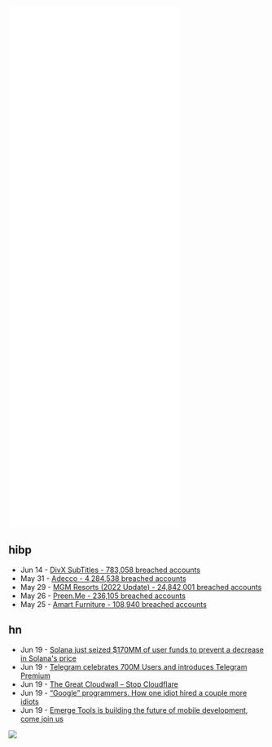 ![Metrics](https://raw.githubusercontent.com/phixion/phixion/master/metrics.svg)

## hibp

<!--
for https://github.com/phixion/phixion/blob/main/.github/workflows/feeds.yml
-->
<!--START_SECTION:haveibeenpwnd-->
- Jun 14 - [DivX SubTitles - 783,058 breached accounts](https://haveibeenpwned.com/PwnedWebsites#DivXSubTitles)
- May 31 - [Adecco - 4,284,538 breached accounts](https://haveibeenpwned.com/PwnedWebsites#Adecco)
- May 29 - [MGM Resorts (2022 Update) - 24,842,001 breached accounts](https://haveibeenpwned.com/PwnedWebsites#MGM2022Update)
- May 26 - [Preen.Me - 236,105 breached accounts](https://haveibeenpwned.com/PwnedWebsites#PreenMe)
- May 25 - [Amart Furniture - 108,940 breached accounts](https://haveibeenpwned.com/PwnedWebsites#AmartFurniture)
<!--END_SECTION:haveibeenpwnd-->

## hn

<!--
for https://github.com/phixion/phixion/blob/main/.github/workflows/feeds.yml
-->
<!--START_SECTION:hn-->
- Jun 19 - [Solana just seized $170MM of user funds to prevent a decrease in Solana's price](https://old.reddit.com/r/CryptoCurrency/comments/vfszpt/solend_the_largest_lending_market_on_solana_is/)
- Jun 19 - [Telegram celebrates 700M Users and introduces Telegram Premium](https://telegram.org/blog/700-million-and-premium)
- Jun 19 - [The Great Cloudwall – Stop Cloudflare](https://git.disroot.org/dCF/deCloudflare/src/branch/master/readme/en.md)
- Jun 19 - [“Google” programmers. How one idiot hired a couple more idiots](https://pvs-studio.com/en/blog/posts/0952/)
- Jun 19 - [Emerge Tools is building the future of mobile development, come join us](https://www.ycombinator.com/companies/emerge-tools)
<!--END_SECTION:hn-->

<!--
for https://yhype.me
-->
![](https://hit.yhype.me/github/profile?user_id=13013670)
